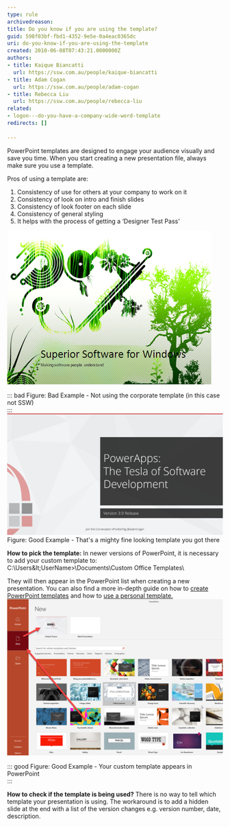 ```yaml
---
type: rule
archivedreason: 
title: Do you know if you are using the template?
guid: 598f03bf-fbd1-4352-9e5e-0a4eac0365dc
uri: do-you-know-if-you-are-using-the-template
created: 2010-06-08T07:43:21.0000000Z
authors:
- title: Kaique Biancatti
  url: https://ssw.com.au/people/kaique-biancatti
- title: Adam Cogan
  url: https://ssw.com.au/people/adam-cogan
- title: Rebecca Liu
  url: https://ssw.com.au/people/rebecca-liu
related:
- logon---do-you-have-a-company-wide-word-template
redirects: []

---
```


PowerPoint templates are designed to engage your audience visually and save you time. When you start creating a new presentation file, always make sure you use a template.   
<!--endintro-->

Pros of using a template are:


1. Consistency of use for others at your company to work on it
2. Consistency of look on intro and finish slides
3. Consistency of look footer on each slide
4. Consistency of general styling
5. It helps with the process of getting a ‘Designer Test Pass’

![not follow SSW brand](bad_cover.gif)

::: bad
Figure: Bad Example - Not using the corporate template (in this case not SSW)  
:::
![SSW PowerPoint Template](goodcoverv2.png)      Figure: Good Example - That's a mighty fine looking template you got there 

**How to pick the template:** 
In newer versions of PowerPoint, it is necessary to add your custom template to:
C:\Users\&lt;UserName&gt;\Documents\Custom Office Templates\

They will then appear in the PowerPoint list when creating a new presentation. You can also find a more in-depth guide on how to [create PowerPoint templates](https://support.microsoft.com/en-us/office/create-and-save-a-powerpoint-template-ee4429ad-2a74-4100-82f7-50f8169c8aca) and how to [use a personal template.](https://support.microsoft.com/en-us/office/use-a-personal-template-to-create-a-new-powerpoint-presentation-71262c90-1447-4109-90f3-eb84f9d06c98)
![](DefaultTheme.png)


::: good
Figure: Good Example - Your custom template appears in PowerPoint  
:::

 **How to check if the template is being used?** There is no way to tell which template your presentation is using. The workaround is to add a hidden slide at the end with a list of the version changes e.g. version number, date, description.

